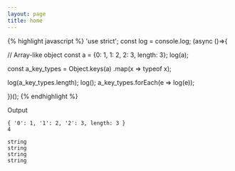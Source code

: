 ```yaml
---
layout: page
title: home
---
```


{% highlight javascript %}
'use strict'; const log = console.log; (async ()=>{

// Array-like object
const a = {0: 1, 1: 2, 2: 3, length: 3};
log(a);

const a_key_types = Object.keys(a)
                          .map(x => typeof x);

log(a_key_types.length);
log();
a_key_types.forEach(e => log(e));

})();
{% endhighlight %}

Output

```
{ '0': 1, '1': 2, '2': 3, length: 3 }
4

string
string
string
string
```
